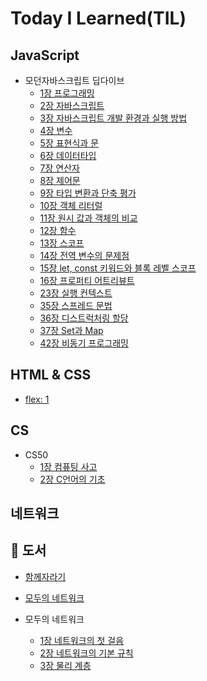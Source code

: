 # Today I Learned(TIL)

## JavaScript
- 모던자바스크립트 딥다이브
  - [1장 프로그래밍](https://github.com/xunxee/TIL/blob/main/java_script/%EB%AA%A8%EB%8D%98%EC%9E%90%EB%B0%94%EC%8A%A4%ED%81%AC%EB%A6%BD%ED%8A%B8/1%EC%9E%A5_%ED%94%84%EB%A1%9C%EA%B7%B8%EB%9E%98%EB%B0%8D.md)
  - [2장 자바스크립트](https://github.com/xunxee/TIL/blob/main/java_script/%EB%AA%A8%EB%8D%98%EC%9E%90%EB%B0%94%EC%8A%A4%ED%81%AC%EB%A6%BD%ED%8A%B8/2%EC%9E%A5_%EC%9E%90%EB%B0%94%EC%8A%A4%ED%81%AC%EB%A6%BD%ED%8A%B8.md)
  - [3장 자바스크립트 개발 환경과 실행 방법](https://github.com/xunxee/TIL/blob/main/java_script/%EB%AA%A8%EB%8D%98%EC%9E%90%EB%B0%94%EC%8A%A4%ED%81%AC%EB%A6%BD%ED%8A%B8/3%EC%9E%A5_%EC%9E%90%EB%B0%94%EC%8A%A4%ED%81%AC%EB%A6%BD%ED%8A%B8_%EA%B0%9C%EB%B0%9C%ED%99%98%EA%B2%BD%EA%B3%BC_%EC%8B%A4%ED%96%89%EB%B0%A9%EB%B2%95.md)
  - [4장 변수](https://github.com/xunxee/TIL/blob/main/java_script/%EB%AA%A8%EB%8D%98%EC%9E%90%EB%B0%94%EC%8A%A4%ED%81%AC%EB%A6%BD%ED%8A%B8/4%EC%9E%A5_%EB%B3%80%EC%88%98.md)
  - [5장 표현식과 문](https://github.com/xunxee/TIL/blob/main/java_script/%EB%AA%A8%EB%8D%98%EC%9E%90%EB%B0%94%EC%8A%A4%ED%81%AC%EB%A6%BD%ED%8A%B8/5%EC%9E%A5_%ED%91%9C%ED%98%84%EC%8B%9D%EA%B3%BC%EB%AC%B8.md)
  - [6장 데이터타입](https://github.com/xunxee/TIL/blob/main/java_script/%EB%AA%A8%EB%8D%98%EC%9E%90%EB%B0%94%EC%8A%A4%ED%81%AC%EB%A6%BD%ED%8A%B8/6%EC%9E%A5_%EB%8D%B0%EC%9D%B4%ED%84%B0%ED%83%80%EC%9E%85.md)
  - [7장 연산자](https://github.com/xunxee/TIL/blob/main/java_script/%EB%AA%A8%EB%8D%98%EC%9E%90%EB%B0%94%EC%8A%A4%ED%81%AC%EB%A6%BD%ED%8A%B8/7%EC%9E%A5_%EC%97%B0%EC%82%B0%EC%9E%90.md)
  - [8장 제어문](https://github.com/xunxee/TIL/blob/main/java_script/%EB%AA%A8%EB%8D%98%EC%9E%90%EB%B0%94%EC%8A%A4%ED%81%AC%EB%A6%BD%ED%8A%B8/8%EC%9E%A5_%EC%A0%9C%EC%96%B4%EB%AC%B8.md)
  - [9장 타입 변환과 단축 평가](https://github.com/xunxee/TIL/blob/main/java_script/%EB%AA%A8%EB%8D%98%EC%9E%90%EB%B0%94%EC%8A%A4%ED%81%AC%EB%A6%BD%ED%8A%B8/9%EC%9E%A5_%ED%83%80%EC%9E%85%EB%B3%80%ED%99%98%EA%B3%BC%EB%8B%A8%EC%B6%95%ED%8F%89%EA%B0%80.md)
  - [10장 객체 리터럴](https://github.com/xunxee/TIL/blob/main/java_script/%EB%AA%A8%EB%8D%98%EC%9E%90%EB%B0%94%EC%8A%A4%ED%81%AC%EB%A6%BD%ED%8A%B8/10%EC%9E%A5_%EA%B0%9D%EC%B2%B4%EB%A6%AC%ED%84%B0%EB%9F%B4.md)
  - [11장 원시 값과 객체의 비교](https://github.com/xunxee/TIL/blob/main/java_script/%EB%AA%A8%EB%8D%98%EC%9E%90%EB%B0%94%EC%8A%A4%ED%81%AC%EB%A6%BD%ED%8A%B8/11%EC%9E%A5_%EC%9B%90%EC%8B%9C%EA%B0%92%EA%B3%BC%EA%B0%9D%EC%B2%B4%EC%9D%98%EB%B9%84%EA%B5%90.md)
  - [12장 함수](https://github.com/xunxee/TIL/blob/main/java_script/%EB%AA%A8%EB%8D%98%EC%9E%90%EB%B0%94%EC%8A%A4%ED%81%AC%EB%A6%BD%ED%8A%B8/12%EC%9E%A5_%ED%95%A8%EC%88%98.md)
  - [13장 스코프](https://github.com/xunxee/TIL/blob/main/java_script/%EB%AA%A8%EB%8D%98%EC%9E%90%EB%B0%94%EC%8A%A4%ED%81%AC%EB%A6%BD%ED%8A%B8/13%EC%9E%A5_%EC%8A%A4%EC%BD%94%ED%94%84.md)
  - [14장 전역 변수의 문제점](https://github.com/xunxee/TIL/blob/main/java_script/%EB%AA%A8%EB%8D%98%EC%9E%90%EB%B0%94%EC%8A%A4%ED%81%AC%EB%A6%BD%ED%8A%B8/14%EC%9E%A5_%EC%A0%84%EC%97%AD%EB%B3%80%EC%88%98%EC%9D%98%EB%AC%B8%EC%A0%9C%EC%A0%90.md)
  - [15장 let, const 키워드와 블록 레벨 스코프](https://github.com/xunxee/TIL/blob/main/java_script/%EB%AA%A8%EB%8D%98%EC%9E%90%EB%B0%94%EC%8A%A4%ED%81%AC%EB%A6%BD%ED%8A%B8/15%EC%9E%A5_let_const%ED%82%A4%EC%9B%8C%EB%93%9C%EC%99%80_%EB%B8%94%EB%A1%9D%EB%A0%88%EB%B2%A8%EC%8A%A4%EC%BD%94%ED%94%84.md)
  - [16장 프로퍼티 어트리뷰트](https://github.com/xunxee/TIL/blob/main/java_script/%EB%AA%A8%EB%8D%98%EC%9E%90%EB%B0%94%EC%8A%A4%ED%81%AC%EB%A6%BD%ED%8A%B8/16%EC%9E%A5_%ED%94%84%EB%A1%9C%ED%8D%BC%ED%8B%B0_%EC%96%B4%ED%8A%B8%EB%A6%AC%EB%B7%B0%ED%8A%B8.md)
  - [23장 실행 컨텍스트](https://github.com/xunxee/TIL/blob/main/java_script/%EB%AA%A8%EB%8D%98%EC%9E%90%EB%B0%94%EC%8A%A4%ED%81%AC%EB%A6%BD%ED%8A%B8/23%EC%9E%A5_%EC%8B%A4%ED%96%89%EC%BB%A8%ED%85%8D%EC%8A%A4%ED%8A%B8.md)
  - [35장 스프레드 문법](https://github.com/xunxee/TIL/blob/main/java_script/%EB%AA%A8%EB%8D%98%EC%9E%90%EB%B0%94%EC%8A%A4%ED%81%AC%EB%A6%BD%ED%8A%B8/35%EC%9E%A5_%EC%8A%A4%ED%94%84%EB%A0%88%EB%93%9C%EB%AC%B8%EB%B2%95.md)
  - [36장 디스트럭처링 할당](https://github.com/xunxee/TIL/blob/main/java_script/%EB%AA%A8%EB%8D%98%EC%9E%90%EB%B0%94%EC%8A%A4%ED%81%AC%EB%A6%BD%ED%8A%B8/36%EC%9E%A5_%EB%94%94%EC%8A%A4%ED%8A%B8%EB%9F%AD%EC%B2%98%EB%A7%81%ED%95%A0%EB%8B%B9.md)
  - [37장 Set과 Map](https://github.com/xunxee/TIL/blob/main/java_script/%EB%AA%A8%EB%8D%98%EC%9E%90%EB%B0%94%EC%8A%A4%ED%81%AC%EB%A6%BD%ED%8A%B8/37%EC%9E%A5_Set%EA%B3%BCMap.md)
  - [42장 비동기 프로그래밍](https://github.com/xunxee/TIL/blob/main/java_script/%EB%AA%A8%EB%8D%98%EC%9E%90%EB%B0%94%EC%8A%A4%ED%81%AC%EB%A6%BD%ED%8A%B8/42%EC%9E%A5_%EB%B9%84%EB%8F%99%EA%B8%B0_%ED%94%84%EB%A1%9C%EA%B7%B8%EB%9E%98%EB%B0%8D.md)

## HTML & CSS
- [flex: 1](https://github.com/xunxee/TIL/blob/main/HTML&CSS/flex1.md)

## CS
- CS50
  - [1장 컴퓨팅 사고](https://github.com/xunxee/TIL/blob/main/CS/%ED%95%98%EB%B2%84%EB%93%9C%EB%8C%80CS50/1%EC%9E%A5_%EC%BB%B4%ED%93%A8%ED%8C%85%EC%82%AC%EA%B3%A0.md)
  - [2장 C언어의 기초](https://github.com/xunxee/TIL/blob/main/CS/%ED%95%98%EB%B2%84%EB%93%9C%EB%8C%80CS50/2%EC%9E%A5_C%EC%96%B8%EC%96%B4%EC%9D%98%EA%B8%B0%EC%B4%88.md)

## 네트워크

## 📖 도서
- [함께자라기](https://github.com/xunxee/TIL/blob/main/%EB%8F%84%EC%84%9C/%ED%95%A8%EA%BB%98_%EC%9E%90%EB%9D%BC%EA%B8%B0.md)
- [모두의 네트워크](https://github.com/xunxee/TIL/blob/main/%EB%8F%84%EC%84%9C/%EB%AA%A8%EB%91%90%EC%9D%98%EB%84%A4%ED%8A%B8%EC%9B%8C%ED%81%AC/%EB%AA%A8%EB%91%90%EC%9D%98%EB%84%A4%ED%8A%B8%EC%9B%8C%ED%81%AC.md)

- 모두의 네트워크
  - [1장 네트워크의 첫 걸음](https://github.com/xunxee/TIL/blob/main/%EB%8F%84%EC%84%9C/%EB%AA%A8%EB%91%90%EC%9D%98%EB%84%A4%ED%8A%B8%EC%9B%8C%ED%81%AC/1%EC%9E%A5_%EB%84%A4%ED%8A%B8%EC%9B%8C%ED%81%AC%EC%B2%AB%EA%B1%B8%EC%9D%8C.md)
  - [2장 네트워크의 기본 규칙](https://github.com/xunxee/TIL/blob/main/%EB%8F%84%EC%84%9C/%EB%AA%A8%EB%91%90%EC%9D%98%EB%84%A4%ED%8A%B8%EC%9B%8C%ED%81%AC/2%EC%9E%A5_%EB%84%A4%ED%8A%B8%EC%9B%8C%ED%81%AC%EC%9D%98_%EA%B8%B0%EB%B3%B8%EA%B7%9C%EC%B9%99.md)
  - [3장 물리 계층](https://github.com/xunxee/TIL/blob/main/%EB%8F%84%EC%84%9C/%EB%AA%A8%EB%91%90%EC%9D%98%EB%84%A4%ED%8A%B8%EC%9B%8C%ED%81%AC/2%EC%9E%A5_%EB%AC%BC%EB%A6%AC%EA%B3%84%EC%B8%B5.md)